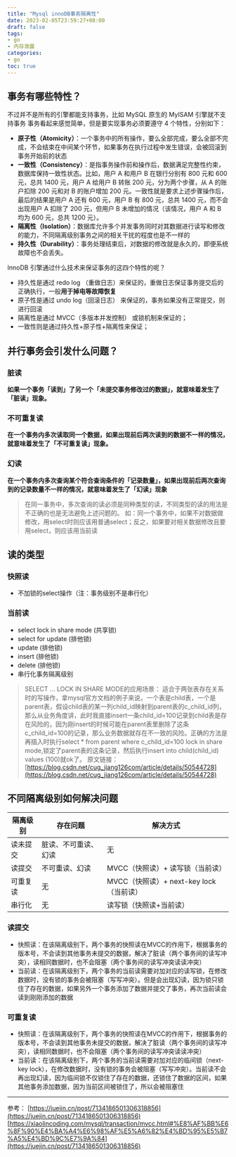 ```yaml
---
title: "Mysql innoDB事务隔离性"
date: 2023-02-05T23:59:27+08:00
draft: false
tags:
- go
- 内存泄露
categories:
- go
toc: true
---
```

## 事务有哪些特性？

不过并不是所有的引擎都能支持事务，比如 MySQL 原生的 MyISAM 引擎就不支持事务
事务看起来感觉简单，但是要实现事务必须要遵守 4 个特性，分别如下：

- **原子性（Atomicity）**：一个事务中的所有操作，要么全部完成，要么全部不完成，不会结束在中间某个环节，如果事务在执行过程中发生错误，会被回滚到事务开始前的状态
- **一致性（Consistency）**：是指事务操作前和操作后，数据满足完整性约束，数据库保持一致性状态。比如，用户 A 和用户 B 在银行分别有 800 元和 600 元，总共 1400 元，用户 A 给用户 B 转账 200 元，分为两个步骤，从 A 的账户扣除 200 元和对 B 的账户增加 200 元。一致性就是要求上述步骤操作后，最后的结果是用户 A 还有 600 元，用户 B 有 800 元，总共 1400 元，而不会出现用户 A 扣除了 200 元，但用户 B 未增加的情况（该情况，用户 A 和 B 均为 600 元，总共 1200 元）。
- **隔离性（Isolation）**：数据库允许多个并发事务同时对其数据进行读写和修改的能力，不同隔离级别事务之间的相关干扰的程度也是不一样的
- **持久性（Durability）**：事务处理结束后，对数据的修改就是永久的，即便系统故障也不会丢失。

InnoDB 引擎通过什么技术来保证事务的这四个特性的呢？

- 持久性是通过 redo log （重做日志）来保证的，重做日志保证事务提交后的正确执行，一般**用于掉电等故障恢复**
- 原子性是通过 undo log（回滚日志） 来保证的，事务如果没有正常提交，则进行回滚
- 隔离性是通过 MVCC（多版本并发控制） 或锁机制来保证的；
- 一致性则是通过持久性+原子性+隔离性来保证；

## 并行事务会引发什么问题？

### 脏读

**如果一个事务「读到」了另一个「未提交事务修改过的数据」，就意味着发生了「脏读」现象。**

### 不可重复读

**在一个事务内多次读取同一个数据，如果出现前后两次读到的数据不一样的情况，就意味着发生了「不可重复读」现象。**

### 幻读

**在一个事务内多次查询某个符合查询条件的「记录数量」，如果出现前后两次查询到的记录数量不一样的情况，就意味着发生了「幻读」现象**

> 在同一事务中，多次查询的读必须是同种类型的读，不同类型的读的用法是不正确的也是无法避免上述问题的。
> 如：同一个事务中，如果不对数据做修改，用select时则应该用普通select；反之，如果要对相关数据修改且要用select，则应该用当前读

## 读的类型

### 快照读

- 不加锁的select操作（注：事务级别不是串行化）

### 当前读

- select lock in share mode (共享锁)
- select for update (排他锁)
- update (排他锁)
- insert (排他锁)
- delete (排他锁)
- 串行化事务隔离级别

> SELECT ... LOCK IN SHARE MODE的应用场景：
> 适合于两张表存在关系时的写操作，拿mysql官方文档的例子来说，一个表是child表，一个是parent表，假设child表的某一列child_id映射到parent表的c_child_id列，那么从业务角度讲，此时我直接insert一条child_id=100记录到child表是存在风险的，因为刚insert的时候可能在parent表里删除了这条c_child_id=100的记录，那么业务数据就存在不一致的风险。正确的方法是再插入时执行select * from parent where c_child_id=100 lock in share mode,锁定了parent表的这条记录，然后执行insert into child(child_id) values (100)就ok了。
> 原文链接：[https://blog.csdn.net/cug_jiang126com/article/details/50544728](https://blog.csdn.net/cug_jiang126com/article/details/50544728)

## 不同隔离级别如何解决问题

| **隔离级别** | **存在问题**   | **解决方式**                      |
| ------------------ | -------------------- | --------------------------------------- |
| 读未提交           | 脏读、不可重读、幻读 | 无                                      |
| 读提交             | 不可重读、幻读       | MVCC（快照读）+ 读写锁（当前读）        |
| 可重复读           | 无                   | MVCC（快照读）+ next-key lock（当前读） |
| 串行化             | 无                   | 读写锁（快照读+当前读）                 |

### 读提交

- 快照读：在该隔离级别下，两个事务的快照读在MVCC的作用下，根据事务的版本号，不会读到其他事务未提交的数据，解决了脏读（两个事务间的读写冲突），读相同数据时，也不会阻塞（两个事务间的读写冲突读读冲突）
- 当前读：在该隔离级别下，两个事务的当前读需要对加对应的读写锁，在修改数据时，没有锁的事务会被阻塞（写写冲突）。但是会出现幻读，因为锁只锁住了存在的数据，如果另外一个事务添加了数据并提交了事务，再次当前读会读到刚刚添加的数据

### 可重复读

- 快照读：在该隔离级别下，两个事务的快照读在MVCC的作用下，根据事务的版本号，不会读到其他事务未提交的数据，解决了脏读（两个事务间的读写冲突），读相同数据时，也不会阻塞（两个事务间的读写冲突读读冲突）
- 当前读：在该隔离级别下，两个事务的当前读需要对加对应的临间锁（next-key lock），在修改数据时，没有锁的事务会被阻塞（写写冲突）。当前读不会再出现幻读，因为临间锁不仅锁住了存在的数据，还锁住了数据的区间，如果其他事务添加数据，因为当前区间被锁住了，所以会被阻塞住

---

参考：
[https://juejin.cn/post/7134186501306318856](https://juejin.cn/post/7134186501306318856)
[https://xiaolincoding.com/mysql/transaction/mvcc.html#%E8%AF%BB%E6%8F%90%E4%BA%A4%E6%98%AF%E5%A6%82%E4%BD%95%E5%B7%A5%E4%BD%9C%E7%9A%84](https://juejin.cn/post/7134186501306318856)
